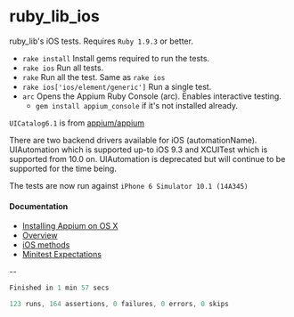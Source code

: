 ruby_lib_ios
=====================

ruby_lib's iOS tests. Requires `Ruby 1.9.3` or better.

- `rake install` Install gems required to run the tests.
- `rake ios` Run all tests.
- `rake` Run all the test. Same as `rake ios`
- `rake ios['ios/element/generic']` Run a single test.
- `arc` Opens the Appium Ruby Console (arc). Enables interactive testing.
  - `gem install appium_console` if it's not installed already.

`UICatalog6.1` is from [appium/appium](https://github.com/appium/appium/blob/master/assets/UICatalog6.1.app.zip)

There are two backend drivers available for iOS (automationName). UIAutomation which is supported up-to iOS 9.3 and XCUITest which is supported from 10.0 on. UIAutomation is deprecated but will continue to be supported for the time being.

The tests are now run against `iPhone 6 Simulator 10.1 (14A345)`

#### Documentation

- [Installing Appium on OS X](https://github.com/appium/ruby_console/blob/master/osx.md)
- [Overview](https://github.com/appium/ruby_lib/blob/master/docs/docs.md)
- [iOS methods](https://github.com/appium/ruby_lib/blob/master/docs/ios_docs.md)
- [Minitest Expectations](http://ruby-doc.org/stdlib-1.9.3/libdoc/minitest/spec/rdoc/MiniTest/Expectations.html)

--

```java
Finished in 1 min 57 secs

123 runs, 164 assertions, 0 failures, 0 errors, 0 skips
```
